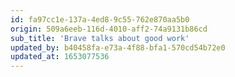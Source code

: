 ```yaml
---
id: fa97cc1e-137a-4ed8-9c55-762e870aa5b0
origin: 509a6eeb-116d-4010-aff2-74a9131b86cd
sub_title: 'Brave talks about good work'
updated_by: b40458fa-e73a-4f88-bfa1-570cd54b72e0
updated_at: 1653077536
---
```

